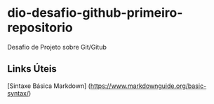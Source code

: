 # dio-desafio-github-primeiro-repositorio
Desafio de Projeto sobre Git/Gitub
##  Links Úteis
[Sintaxe Básica Markdown] (https://www.markdownguide.org/basic-syntax/)
